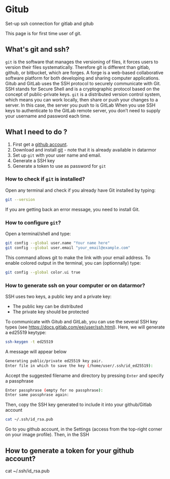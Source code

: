 # Gitub
Set-up ssh connection for gitlab and gitub

This page is for first time user of git. 

## What's git and ssh?

```git``` is the software that manages the versioning of files, it forces users to version their files systematically. 
Therefore git is different than gitlab, github, or bitbucket, which are forges. 
A forge is a web-based collaborative software platform for both developing and sharing computer applications. 
Gitub and GitLab uses the SSH protocol to securely communicate with Git. 
SSH stands for Secure Shell and is a cryptographic protocol based on the concept of public-private keys.
```git``` is a distributed version control system, which means you can work locally, then share or push your changes to a server. In this case, the server you push to is GitLab
When you use SSH keys to authenticate to the GitLab remote server, you don’t need to supply your username and password each time.

## What I need to do ?

1. First get a [github account](https://github.com).
2. Download and install [git](https://git-scm.com/downloads) - note that it is already available in datarmor
3. Set up ```git``` with your user name and email.
4. Generate a SSH key
5. Generate a token to use as password for ```git``` 

### How to check if ```git``` is installed?

Open any terminal and check if you already have Git installed by typing:

```bash 
git --version
```
If you are getting back an error message, you need to install Git.

### How to configure ```git```?

Open a terminal/shell and type:
``` bash 
git config --global user.name "Your name here"
git config --global user.email "your_email@example.com"
```
This command allows git to make the link with your email address.
To enable colored output in the terminal, you can (optionnally) type:
``` bash 
git config --global color.ui true
``` 

### How to generate ssh on your computer or on datarmor?

SSH uses two keys, a public key and a private key:
- The public key can be distributed
- The private key should be protected

To communicate with Gitub and GitLab, you can use the several SSH key types (see https://docs.gitlab.com/ee/user/ssh.html).
Here, we will generate a ed25519 keytype:
``` bash 
ssh-keygen -t ed25519
``` 
A message will appear below 
``` bash 
Generating public/private ed25519 key pair.
Enter file in which to save the key (/home/user/.ssh/id_ed25519):
``` 
Accept the suggested filename and directory by pressing ``Enter`` and specify a passphrase
``` bash 
Enter passphrase (empty for no passphrase):
Enter same passphrase again:
``` 

Then, copy the SSH key generated to include it into your github/Gitlab account
``` bash 
cat ~/.ssh/id_rsa.pub
``` 

Go to you github account, in the Settings (access from the top-right corner on your image profile).
Then, in the SSH 

## How to generate a token for your github account?


cat ~/.ssh/id_rsa.pub
